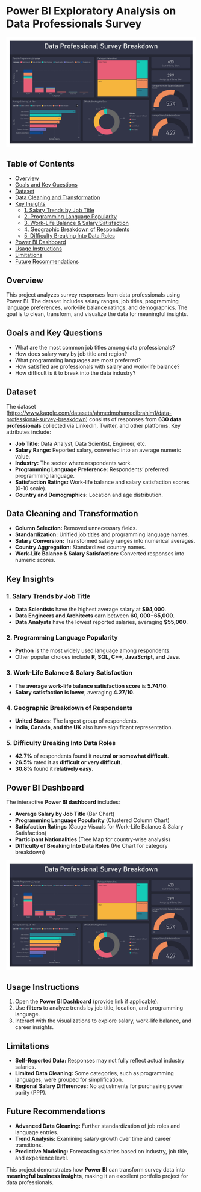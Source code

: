 # Power BI Exploratory Analysis on Data Professionals Survey

![Data Professional Survey Breakdown.jpg](https://github.com/ndomah1/Data-Professional-Survey-Analysis-in-Power-BI/blob/main/images/Data%20Professional%20Survey%20Breakdown.jpg)

## Table of Contents
- [Overview](#overview)
- [Goals and Key Questions](#goals-and-key-questions)
- [Dataset](#dataset)
- [Data Cleaning and Transformation](#data-cleaning-and-transformation)
- [Key Insights](#key-insights)
  - [1. Salary Trends by Job Title](#1-salary-trends-by-job-title)
  - [2. Programming Language Popularity](#2-programming-language-popularity)
  - [3. Work-Life Balance & Salary Satisfaction](#3-work-life-balance--salary-satisfaction)
  - [4. Geographic Breakdown of Respondents](#4-geographic-breakdown-of-respondents)
  - [5. Difficulty Breaking Into Data Roles](#5-difficulty-breaking-into-data-roles)
- [Power BI Dashboard](#power-bi-dashboard)
- [Usage Instructions](#usage-instructions)
- [Limitations](#limitations)
- [Future Recommendations](#future-recommendations)


## Overview

This project analyzes survey responses from data professionals using Power BI. The dataset includes salary ranges, job titles, programming language preferences, work-life balance ratings, and demographics. The goal is to clean, transform, and visualize the data for meaningful insights.

## Goals and Key Questions

- What are the most common job titles among data professionals?
- How does salary vary by job title and region?
- What programming languages are most preferred?
- How satisfied are professionals with salary and work-life balance?
- How difficult is it to break into the data industry?

## Dataset

The dataset (https://www.kaggle.com/datasets/ahmedmohamedibrahim1/data-professional-survey-breakdown) consists of responses from **630 data professionals** collected via LinkedIn, Twitter, and other platforms. Key attributes include:

- **Job Title:** Data Analyst, Data Scientist, Engineer, etc.
- **Salary Range:** Reported salary, converted into an average numeric value.
- **Industry:** The sector where respondents work.
- **Programming Language Preference:** Respondents’ preferred programming language.
- **Satisfaction Ratings:** Work-life balance and salary satisfaction scores (0-10 scale).
- **Country and Demographics:** Location and age distribution.

## Data Cleaning and Transformation

- **Column Selection:** Removed unnecessary fields.
- **Standardization:** Unified job titles and programming language names.
- **Salary Conversion:** Transformed salary ranges into numerical averages.
- **Country Aggregation:** Standardized country names.
- **Work-Life Balance & Salary Satisfaction:** Converted responses into numeric scores.

## Key Insights

### 1. **Salary Trends by Job Title**

- **Data Scientists** have the highest average salary at **$94,000**.
- **Data Engineers and Architects** earn between **$60,000-$65,000**.
- **Data Analysts** have the lowest reported salaries, averaging **$55,000**.

### 2. **Programming Language Popularity**

- **Python** is the most widely used language among respondents.
- Other popular choices include **R, SQL, C++, JavaScript, and Java**.

### 3. **Work-Life Balance & Salary Satisfaction**

- The **average work-life balance satisfaction score** is **5.74/10**.
- **Salary satisfaction is lower**, averaging **4.27/10**.

### 4. **Geographic Breakdown of Respondents**

- **United States:** The largest group of respondents.
- **India, Canada, and the UK** also have significant representation.

### 5. **Difficulty Breaking Into Data Roles**

- **42.7%** of respondents found it **neutral or somewhat difficult**.
- **26.5%** rated it as **difficult or very difficult**.
- **30.8%** found it **relatively easy**.

## Power BI Dashboard

The interactive **Power BI dashboard** includes:

- **Average Salary by Job Title** (Bar Chart)
- **Programming Language Popularity** (Clustered Column Chart)
- **Satisfaction Ratings** (Gauge Visuals for Work-Life Balance & Salary Satisfaction)
- **Participant Nationalities** (Tree Map for country-wise analysis)
- **Difficulty of Breaking Into Data Roles** (Pie Chart for category breakdown)

![Data Professional Survey Breakdown.jpg](https://github.com/ndomah1/Data-Professional-Survey-Analysis-in-Power-BI/blob/main/images/Data%20Professional%20Survey%20Breakdown.jpg)

## Usage Instructions

1. Open the **Power BI Dashboard** (provide link if applicable).
2. Use **filters** to analyze trends by job title, location, and programming language.
3. Interact with the visualizations to explore salary, work-life balance, and career insights.

## Limitations

- **Self-Reported Data:** Responses may not fully reflect actual industry salaries.
- **Limited Data Cleaning:** Some categories, such as programming languages, were grouped for simplification.
- **Regional Salary Differences:** No adjustments for purchasing power parity (PPP).

## Future Recommendations

- **Advanced Data Cleaning:** Further standardization of job roles and language entries.
- **Trend Analysis:** Examining salary growth over time and career transitions.
- **Predictive Modeling:** Forecasting salaries based on industry, job title, and experience level.

This project demonstrates how **Power BI** can transform survey data into **meaningful business insights**, making it an excellent portfolio project for data professionals.
